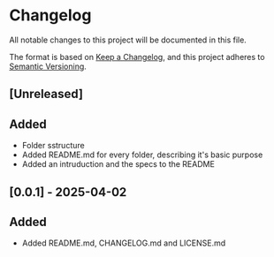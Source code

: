 # Changelog

All notable changes to this project will be documented in this file.

The format is based on [Keep a Changelog](https://keepachangelog.com/en/1.1.0/),
and this project adheres to [Semantic Versioning](https://semver.org/spec/v2.0.0.html).

## [Unreleased]

## Added

- Folder sstructure
- Added README.md for every folder, describing it's basic purpose
- Added an intruduction and the specs to the README

## [0.0.1] - 2025-04-02

## Added

- Added README.md, CHANGELOG.md and LICENSE.md

